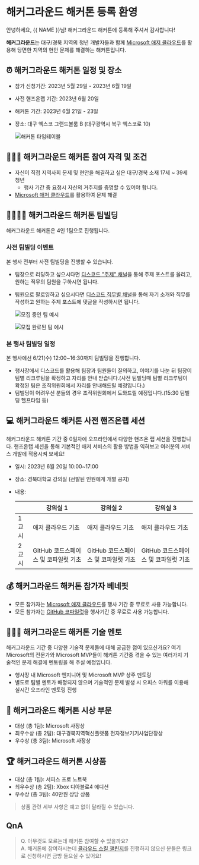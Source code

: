# 해커그라운드 해커톤 등록 환영

안녕하세요, {{ NAME }}님! 해커그라운드 해커톤에 등록해 주셔서 감사합니다!  

**해커그라운드**는 대구/경북 지역의 청년 개발자들과 함께 [Microsoft 애저 클라우드](https://azure.microsoft.com/ko-kr?WT.mc_id=dotnet-91712-juyoo)를 활용해 당면한 지역의 현안 문제를 해결하는 해커톤입니다.

## ⏰ 해커그라운드 해커톤 일정 및 장소

- 참가 신청기간: 2023년 5월 29일 - 2023년 6월 19일
- 사전 핸즈온랩 기간: 2023년 6월 20일
- 해커톤 기간: 2023년 6월 21일 - 23일
- 장소: 대구 엑스코 그랜드볼룸 B (대구광역시 북구 엑스코로 10)

  ![해커톤 타임테이블](https://github.com/microsoft/hackers-ground/blob/main/assets/hackathon_time_table.jpg?raw=true)

## 🙆🏻‍♀️ 해커그라운드 해커톤 참여 자격 및 조건

- 자신이 직접 지역사회 문제 및 현안을 해결하고 싶은 대구/경북 소재 17세 ~ 39세 청년
  - 행사 기간 중 요청시 자신의 거주지를 증명할 수 있어야 합니다.
- [Microsoft 애저 클라우드](https://azure.microsoft.com/ko-kr?WT.mc_id=dotnet-91712-juyoo)를 활용하여 문제 해결

## 👨‍👩‍👧‍👦 해커그라운드 해커톤 팀빌딩

해커그라운드 해커톤은 4인 1팀으로 진행됩니다. 

### 사전 팀빌딩 이벤트

본 행사 전부터 사전 팀빌딩을 진행할 수 있습니다.

- 팀장으로 리딩하고 싶으시다면 [디스코드 "주제" 채널](https://aka.ms/hg/discord)을 통해 주제 포스트를 올리고, 원하는 직무의 팀원을 구하시면 됩니다.
- 팀원으로 팔로잉하고 싶으시다면 [디스코드 직무별 채널](https://aka.ms/hg/discord)을 통해 자기 소개와 직무를 작성하고 원하는 주제 포스트에 댓글을 작성하시면 됩니다.

  ![모집 중인 팀 예시](https://github.com/microsoft/hackers-ground/blob/main/assets/discord_team_recruiting_end.jpg?raw=true)

  ![모집 완료된 팀 예시](https://github.com/microsoft/hackers-ground/blob/main/assets/discord_team_recruiting_end.jpg?raw=true)

### 본 행사 팀빌딩 일정

본 행사에선 6/21(수) 12:00~16:30까지 팀빌딩을 진행합니다.

- 행사장에서 디스코드를 활용해 팀장과 팀원들이 질의하고, 이야기를 나눈 뒤 팀장이 팀별 리크루팅을 확정하고 자리를 안내 받습니다.(사전 팀빌딩때 팀별 리크루팅이 확정된 팀은 조직위원회에서 자리를 안내해드릴 예정입니다.)
- 팀빌딩이 어려우신 분들의 경우 조직위원회에서 도와드릴 예정입니다.(15:30 팀빌딩 헬프타임 등)

## 💻 해커그라운드 해커톤 사전 핸즈온랩 세션

해커그라운드 해커톤 기간 중 0일차에 오프라인에서 다양한 핸즈온 랩 세션을 진행합니다. 핸즈온랩 세션을 통해 기본적인 애저 서비스의 활용 방법을 익혀보고 여러분의 서비스 개발에 적용시켜 보세요!

- 일시: 2023년 6월 20일 10:00~17:00
- 장소: 경북대학교 강의실 (선발된 인원에게 개별 공지)
- 내용:

  | &nbsp; | 강의실 1 | 강의실 2 | 강의실 3 |
  |----------|----------|----------|----------|
  | 1교시 | 애저 클라우드 기초 | 애저 클라우드 기초 | 애저 클라우드 기초 |
  | 2교시 | GitHub 코드스페이스 및 코파일럿 기초 | GitHub 코드스페이스 및 코파일럿 기초 | GitHub 코드스페이스 및 코파일럿 기초 |

## 💰 해커그라운드 해커톤 참가자 베네핏

- 모든 참가자는 [Microsoft 애저 클라우드](https://azure.microsoft.com/ko-kr?WT.mc_id=dotnet-91712-juyoo)를 행사 기간 중 무료로 사용 가능합니다.
- 모든 참가자는 [GitHub 코파일럿](https://github.com/features/copilot)을 행사기간 중 무료로 사용 가능합니다.

## 🧑🏻‍🏫 해커그라운드 해커톤 기술 멘토

해커그라운드 기간 중 다양한 기술적 문제들에 대해 궁금한 점이 있으신가요? 여기 Microsoft의 전문가와 Microsoft MVP들이 해커톤 기간중 겪을 수 있는 여러가지 기술적인 문제 해결에 멘토링을 해 주실 예정입니다.

- 행사장 내 Microsoft 엔지니어 및 Microsoft MVP 상주 멘토링
- 별도로 팀별 멘토가 배정되지 않으며 기술적인 문제 발생 시 오피스 아워를 이용해 실시간 오프라인 멘토링 진행

## 🏅 해커그라운드 해커톤 시상 부문

- 대상 (총 1팀): Microsoft 사장상
- 최우수상 (총 2팀): 대구경북지역혁신플랫폼 전자정보기기사업단장상
- 우수상 (총 3팀): Microsoft 사장상

## 🏆 해커그라운드 해커톤 시상품

- 대상 (총 1팀):  서피스 프로 노트북
- 최우수상 (총 2팀): Xbox 디아블로4 에디션
- 우수상 (총 3팀): 40만원 상당 상품

> 상품 관련 세부 사항은 예고 없이 달라질 수 있습니다.

## QnA

> Q. 아무것도 모르는데 해커톤 참여할 수 있을까요?  
> A. 해커톤에 참여하시는데 [클라우드 스킬 챌린지](https://aka.ms/hackers-ground/register/csc)를 진행하지 않으신 분들은 링크로 신청하시면 금방 들으실 수 있어요!
